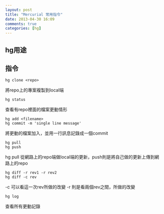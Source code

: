 ```yaml
---
layout: post
title: "Mercurial 常用指令"
date: 2013-04-30 16:09
comments: true
categories: [hg]
---
```


## hg用途


## 指令

    hg clone <repo>

將repo上的專案複製到local端

    hg status

查看有repo裡面的檔案更動情形

    hg add <filename>
    hg commit -m 'single line message'

將更動的檔案加入，並用一行訊息記錄成一個commit

    hg pull
    hg push

hg pull 從網路上的repo端做local端的更新，push則是將自己做的更新上傳到網路上的repo

    hg diff -r rev1 -r rev2
    hg diff -c rev

-c 可以看這一次rev所做的改變
-r 則是看兩個rev之間，所做的改變

    hg log

查看所有更動記錄
